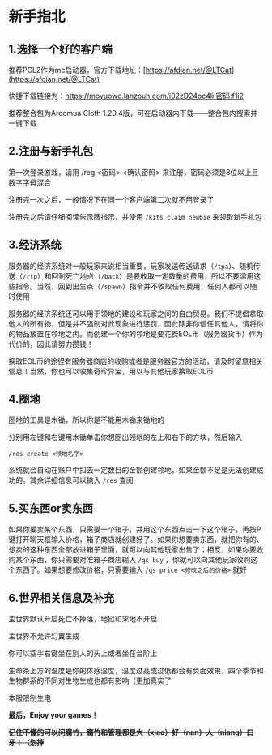 # 新手指北

## **1.选择一个好的客户端**

推荐PCL2作为mc启动器，官方下载地址：[https://afdian.net/@LTCat](https://afdian.net/@LTCat)

快捷下载链接为：[https://moyuowo.lanzouh.com/i02zD24oc4li&#x20; 密码:f1i2](https://moyuowo.lanzouh.com/i02zD24oc4li)

推荐整合包为Arcomua Cloth 1.20.4版，可在启动器内下载——整合包内搜索并一键下载



## **2.注册与新手礼包**

第一次登录游戏，请用 /reg <密码> <确认密码> 来注册，密码必须是8位以上且数字字母混合

注册完一次之后，一般情况下在同一个客户端第二次就不用登录了

注册完之后请仔细阅读告示牌指示，并使用 `/kits claim newbie` 来领取新手礼包



## **3.经济系统**

服务器的经济系统对一般玩家来说相当重要，玩家发送传送请求（`/tpa`）、随机传送（`/rtp`）和回到死亡地点（`/back`）是要收取一定数量的费用，所以不要滥用这些指令。当然，回到出生点（`/spawn`）指令并不收取任何费用，任何人都可以随时使用

服务器的经济系统还可以用于领地的建设和玩家之间的自由贸易。我们不提倡拿取他人的所有物，但是并不强制对此现象进行惩罚，因此除非你信任其他人，请将你的物品放置在领地之内。而创建一个你的领地是要花费EOL币（服务器货币）作为代价的，因此请努力攒钱！

换取EOL币的途径有服务器商店的收购或者是服务器官方的活动，请及时留意相关信息！当然，你也可以收集奇珍异宝，用以与其他玩家换取EOL币



## **4.圈地**

圈地的工具是木锄，所以你是不能用木锄来锄地的

分别用左键和右键用木锄单击你想圈出领地的左上和右下的方块，然后输入&#x20;

`/res create <领地名字>` &#x20;

系统就会自动在账户中扣去一定数目的金额创建领地，如果金额不足是无法创建成功的。其余详细信息可以输入 `/res` 查阅



## **5.买东西or卖东西**

如果你要卖某个东西，只需要一个箱子，并用这个东西点击一下这个箱子，再按P键打开聊天框输入价格，箱子商店就创建好了。如果你想要卖东西，就把你有的、想卖的这种东西全部放进箱子里面，就可以向其他玩家出售了；相反，如果你要收购某个东西，你只需要对准箱子商店输入 `/qs buy` ，你就可以向其他玩家收购这个东西了。如果想要修改价格，只需要输入 `/qs price <修改之后的价格>` 就好



## **6.世界相关信息及补充**

主世界默认开启死亡不掉落，地狱和末地不开启

主世界不允许幻翼生成

你可以空手右键坐在别人的头上或者坐在台阶上

生命条上方的温度是你的体感温度，温度过高或过低都会有负面效果，四个季节和生物群系的不同对生物生成也都有影响（更加真实了

本服限制生电



**最后，Enjoy your games！**

~~**记住不懂的可以问腐竹，腐竹和管理都是大（xiao）好（nan）人（niang）口牙！（划掉**~~
